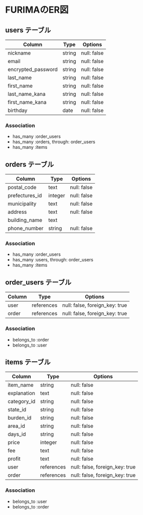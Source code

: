 # FURIMAのER図

## users テーブル

| Column             | Type   | Options     |
| ------------------ | ------ | ----------- |
| nickname           | string | null: false |
| email              | string | null: false |
| encrypted_password | string | null: false |
| last_name          | string | null: false |
| first_name         | string | null: false |
| last_name_kana     | string | null: false |
| first_name_kana    | string | null: false |
| birthday           | date   | null: false |

### Association

- has_many :order_users
- has_many :orders, through: order_users
- has_many :items

## orders テーブル

| Column                | Type       | Options                        |
| --------------------- | ---------- | ------------------------------ |
| postal_code           | text       | null: false                    |
| prefectures_id        | integer    | null: false                    |
| municipality          | text       | null: false                    |
| address               | text       | null: false                    |
| building_name         | text       |                                |
| phone_number          | string     | null: false                    |

### Association

- has_many :order_users
- has_many :users, through: order_users
- has_many :items

## order_users テーブル

| Column | Type       | Options                        |
| ------ | ---------- | ------------------------------ |
| user   | references | null: false, foreign_key: true |
| order  | references | null: false, foreign_key: true |

### Association

- belongs_to :order
- belongs_to :user

## items テーブル

| Column      | Type       | Options                        |
| ----------- | ---------- | ------------------------------ |
| item_name   | string     | null: false                    |
| explanation | text       | null: false                    |
| category_id | string     | null: false                    |
| state_id    | string     | null: false                    |
| burden_id   | string     | null: false                    |
| area_id     | string     | null: false                    |
| days_id     | string     | null: false                    |
| price       | integer    | null: false                    |
| fee         | text       | null: false                    |
| profit      | text       | null: false                    |
| user        | references | null: false, foreign_key: true |
| order       | references | null: false, foreign_key: true |

### Association

- belongs_to :user
- belongs_to :order